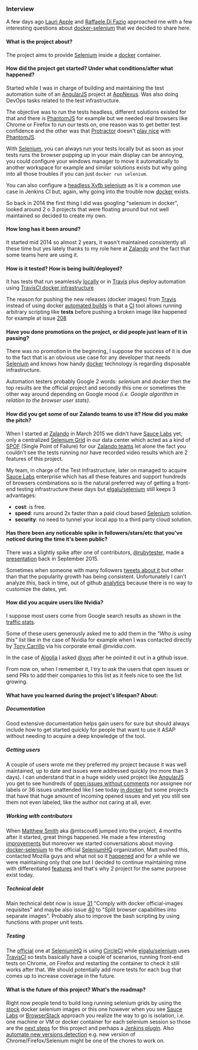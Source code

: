 ### Interview

A few days ago [Lauri Apple][lauri] and [Raffaele Di Fazio][raffo] approached me with a few interesting questions about [docker-selenium][] that we decided to share here.

<h4 id="WHAT">What is the project about?</h4>

The project aims to provide [Selenium][] inside a [docker][] container.

<h4 id="HOW">How did the project get started? Under what conditions/after what happened?</h4>

Started while I was in charge of building and maintaining the test automation suite of an [AngularJS][] project at [AppNexus][]. Was also doing DevOps tasks related to the test infrastructure.

The objective was to run the tests headless, different solutions existed for that and there is [PhantomJS][] for example but we needed real browsers like Chrome or Firefox to run our tests on, one reason was to get better test confidence and the other was that [Protractor][] doesn't [play nice][prot-browser-support] with [PhantomJS][].

With [Selenium][], you can always run your tests locally but as soon as your tests runs the browser popping up in your main display can be annoying, you could configure your windows manager to move it automatically to another workspace for example and similar solutions exists but why going into all those troubles if you can just `docker run selenium`.

You can also configure a [headless Xvfb selenium][xvfb-sel] as it is a common use case in Jenkins CI but, again, why going into the trouble now [docker][] exists.

So back in 2014 the first thing I did was googling "selenium in docker", looked around 2 o 3 projects that were floating around but not well maintained so decided to create my own.

<h4 id="LONG">How long has it been around?</h4>

It started mid 2014 so almost 2 years, it wasn't maintained consistently all these time but yes lately thanks to my role here at [Zalando][] and the fact that some teams here are using it.

<h4 id="TESTED">How is it tested? How is being built/deployed?</h4>

It has tests that run seamlessly [locally][tests] or in [Travis][travis-build] plus deploy automation using [TravisCI docker infrastructure][travis-docker]

The reason for pushing the new releases (docker images) from [Travis][travis-build] instead of using docker [automated builds][auto-builds] is that a [CI][] tool allows running arbitrary scripting like **tests** before pushing a broken image like happened for example at issue [208][stock-208]

<h4 id="PROMO">Have you done promotions on the project, or did people just learn of it in passing?</h4>

There was no promotion in the beginning, I suppose the success of it is due to the fact that is an obvious use case for any developer that needs [Selenium][] and knows how handy [docker][] technology is regarding disposable infrastructure.

Automation testers probably Google 2 words: *selenium* and *docker* then the top results are the official project and secondly this one or sometimes the other way around depending on Google mood *(i.e. Google algorithm in relation to the browser user stats)*.

<h4 id="PITCH">How did you get some of our Zalando teams to use it? How did you make the pitch?</h4>

When I started at [Zalando][] in March 2015 we didn't have [Sauce Labs][sauce] yet, only a centralized [Selenium Grid][grid] in our data center which acted as a kind of [SPOF][] (Single Point of Failure) for our [Zalando teams][zal-teams] let alone the fact you couldn't see the tests running nor have recorded video results which are 2 features of this project.

My team, in charge of the Test Infrastructure, later on managed to acquire [Sauce Labs][sauce] enterprise which has all these features and support hundreds of browsers combinations so is the natural preferred way of getting a front-end testing infrastructure these days but [elgalu/selenium][] still keeps 3 advantages:

- **cost**: is free.
- **speed**: runs around 2x faster than a paid cloud based [Selenium][] solution.
- **security**: no need to tunnel your local app to a third party cloud solution.

<h4 id="SPIKE">Has there been any noticeable spike in followers/stars/etc that you've noticed during the time it's been public?</h4>

There was a slightly spike after one of contributors, [@rubytester][rubytester], made a [presentation][] back in September 2015.

Sometimes when someone with many followers [tweets about it][tweet1] but other than that the popularity growth has being consistent. Unfortunately I can't analyze this, back in time, out of github [analytics][] because there is no way to customize the dates, yet.

<h4 id="USERS">How did you acquire users like Nvidia?</h4>

I suppose most users come from Google search results as shown in the [traffic stats][analytics].

Some of these users generously asked me to add them in the *"Who is using this"* list like in the case of Nvidia for example when I was contacted directly by [Tony Carrillo][tony] via his corporate email *@nvidia.com*.

In the case of [Algolia][] I asked [@vvo][] after he pointed it out in a github issue.

From now on, when I remember it, I try to ask the users that open issues or send PRs to add their companies to this list as it feels nice to see the list growing.

<h4 id="LEARNED">What have you learned during the project's lifespan? About:</h4>

##### Documentation

Good extensive documentation helps gain users for sure but should always include how to get started quickly for people that want to use it ASAP without needing to acquire a deep knowledge of the tool.

##### Getting users

A couple of users wrote me they preferred my project because it was well maintained, up to date and issues were addressed quickly (no more than 3 days).
I can understand that in a huge widely used project like [AngularJS][] you get to see hundreds of [open issues without comments][angular-issues] nor assignee nor labels or 36 issues unattended like I see today [in docker][docker-issues] but some projects that have that huge amount of incoming opened issues and yet you still see them not even labeled, like the author not caring at all, ever.

##### Working with contributors

When [Matthew Smith][mtscout6] aka @mtscout6 jumped into the project, 4 months after it started, great things happened. He made a few interesting [improvements][matt-improv] but moreover we started conversations about moving [docker-selenium][] to the official [SeleniumHQ][] organization, Matt pushed this, contacted Mozilla guys and what not so it [happened][] and for a while we were maintaining only that one but I decided to continue maintaining mine with differentiated [features][] and that's why 2 project for the same purpose exist today.

##### Technical debt

Main technical debt now is issue [31][] "Comply with docker official-images requisites" and maybe also issue [40][] to "Split browser capabilities into separate images". Probably also to improve the bash scripting by using functions with proper unit tests.

##### Testing

The [official][stock] one at [SeleniumHQ][] is using [CircleCI][] while [elgalu/selenium][] uses [TravisCI][] so tests basically have a couple of scenarios, running front-end tests on Chrome, on Firefox and restarting the container to check it still works after that. We should potentially add more tests for each bug that comes up to increase coverage in the future.

<h4 id="FUTURE">What is the future of this project? What's the roadmap?</h4>

Right now people tend to build long running selenium grids by using the [stock][] docker selenium images or this one however when you see [Sauce Labs][sauce] or [BrowserStack][] approach you realize the way to go is isolation, i.e. one machine or VM or docker container for each selenium session so those are the [next steps][next] for this project and perhaps a [Jenkins plugin][jenking-plugin]. Also [automate new versions detection][verdetection] e.g. new version of Chrome/Firefox/Selenium might be one of the chores to work on.


[lauri]: https://twitter.com/LauritaApplez
[raffo]: http://raffo.github.io/
[docker-selenium]: https://github.com/elgalu/docker-selenium
[stock]: https://github.com/SeleniumHQ/docker-selenium
[AppNexus]: https://en.wikipedia.org/wiki/AppNexus
[xvfb-sel]: http://elementalselenium.com/tips/38-headless
[PhantomJS]: https://github.com/ariya/phantomjs
[Protractor]: https://github.com/angular/protractor
[prot-browser-support]: https://angular.github.io/protractor/#/browser-support
[TravisCI]: https://github.com/elgalu/docker-selenium/blob/master/.travis.yml
[travis-build]: https://travis-ci.org/elgalu/docker-selenium/builds/123103275
[CircleCI]: https://github.com/SeleniumHQ/docker-selenium/blob/master/circle.yml
[31]: https://github.com/elgalu/docker-selenium/issues/31
[40]: https://github.com/elgalu/docker-selenium/issues/40
[matt-improv]: https://github.com/elgalu/docker-selenium/commits?author=mtscout6
[happened]: https://github.com/SeleniumHQ/docker-selenium
[features]: https://github.com/elgalu/docker-selenium#notes-on-similar-repo-seleniumhqdocker-selenium
[presentation]: https://twitter.com/rubytester/status/644965076072574976
[rubytester]: https://github.com/rubytester
[tweet1]: https://twitter.com/vvoyer/status/687266750380027905
[tony]: https://www.linkedin.com/in/anthony-carrillo-1232422
[SPOF]: https://en.wikipedia.org/wiki/Single_point_of_failure
[analytics]: https://github.com/elgalu/docker-selenium/graphs/traffic
[sauce]: https://saucelabs.com/selenium/selenium-grid
[BrowserStack]: https://www.browserstack.com/automate
[AngularJS]: https://angularjs.org/
[Zalando]: https://tech.zalando.com/
[travis-docker]: https://docs.travis-ci.com/user/docker/
[Selenium]: https://github.com/SeleniumHQ/selenium
[docker]: https://github.com/docker/docker
[grid]: https://github.com/SeleniumHQ/selenium/wiki/Grid2
[elgalu/selenium]: https://github.com/elgalu/docker-selenium
[angular-issues]: https://git.io/vwntr
[docker-issues]: https://git.io/vwnq5
[mtscout6]: https://github.com/mtscout6
[SeleniumHQ]: https://github.com/SeleniumHQ
[next]: https://github.com/elgalu/docker-selenium/issues/65#issuecomment-212462604
[jenking-plugin]: https://github.com/elgalu/docker-selenium/issues/80
[verdetection]: https://github.com/elgalu/docker-selenium/issues/81
[zal-teams]: https://tech.zalando.com/blog/radical-agility-with-autonomous-teams-and-microservices-in-the-cloud/
[Algolia]: https://www.algolia.com/
[@vvo]: https://github.com/vvo
[auto-builds]: https://docs.docker.com/docker-hub/builds
[CI]: https://en.wikipedia.org/wiki/Continuous_integration
[stock-208]: https://github.com/SeleniumHQ/docker-selenium/issues/208
[tests]: https://github.com/elgalu/docker-selenium/tree/master/test
